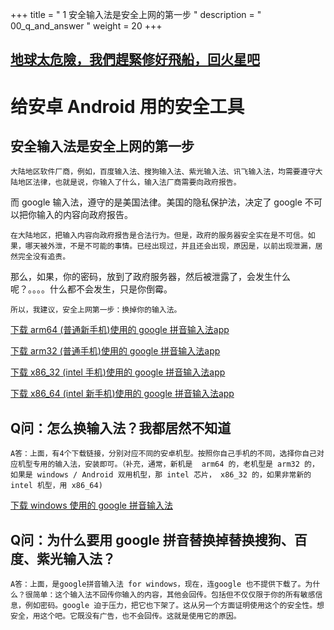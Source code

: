 +++
title = " 1 安全输入法是安全上网的第一步 "
description = " 00_q_and_answer "
weight = 20
+++


## [地球太危險，我們趕緊修好飛船，回火星吧](http://www.jjj123.com)

# 给安卓 Android 用的安全工具

## 安全输入法是安全上网的第一步

    大陆地区软件厂商，例如，百度输入法、搜狗输入法、紫光输入法、讯飞输入法，均需要遵守大陆地区法律，也就是说，你输入了什么，输入法厂商需要向政府报告。

而 google 输入法，遵守的是美国法律。美国的隐私保护法，决定了 google 不可以把你输入的内容向政府报告。

    在大陆地区，把输入内容向政府报告是合法行为。但是，政府的服务器安全实在是不可信。如果，哪天被外泄，不是不可能的事情。已经出现过，并且还会出现，原因是，以前出现泄漏，居然完全没有追责。

那么，如果，你的密码，放到了政府服务器，然后被泄露了，会发生什么呢？。。。。什么都不会发生，只是你倒霉。

    所以，我建议，安全上网第一步：换掉你的输入法。

[下载 arm64 (普通新手机)使用的 google 拼音输入法app](apks/com_google_android_inputmethod_pinyin_4_5_2_193126728_arm64_v8a_4520313_minapi17_arm64_v8a_nodpi.apk)

[下载 arm32 (普通手机)使用的 google 拼音输入法app](apks/com_google_android_inputmethod_pinyin_4_5_2_193126728_armeabi_v7a_4520312_minapi17_armeabi_v7a_nodpi.apk)

[下载 x86_32 (intel 手机)使用的 google 拼音输入法app](apks/com_google_android_inputmethod_pinyin_4_5_2_193126728_x86_4520314_minapi17_x86_nodpi.apk)

[下载 x86_64 (intel 新手机)使用的 google 拼音输入法app](apks/com_google_android_inputmethod_pinyin_4_5_2_193126728_x86_64_4520315_minapi17_x86_64_nodpi.apk)

## Q问：怎么换输入法？我都居然不知道
    A答：上面，有4个下载链接，分别对应不同的安卓机型。按照你自己手机的不同，选择你自己对应机型专用的输入法，安装即可。（补充，通常，新机是  arm64 的，老机型是 arm32 的，如果是 windows / Android 双用机型，那 intel 芯片， x86_32 的，如果非常新的 intel 机型，用 x86_64)

[下载 windows 使用的 google 拼音输入法](../wintools/exes/googlepinyininstaller.exe)

## Q问：为什么要用 google 拼音替换掉替换搜狗、百度、紫光输入法？
    A答：上面，是google拼音输入法 for windows，现在，连google 也不提供下载了。为什么？很简单：这个输入法不回传你输入的内容，其他会回传。包括但不仅仅限于你的所有敏感信息，例如密码。google 迫于压力，把它也下架了。这从另一个方面证明使用这个的安全性。想安全，用这个吧。它既没有广告，也不会回传。这就是使用它的原因。
